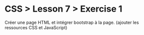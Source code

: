 # CSS > Lesson 7 > Exercise 1

Créer une page HTML et intégrer bootstrap à la page.
(ajouter les ressources CSS et JavaScript)
